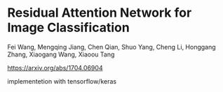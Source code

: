 # Residual Attention Network for Image Classification

Fei Wang, Mengqing Jiang, Chen Qian, Shuo Yang, Cheng Li, Honggang Zhang, Xiaogang Wang, Xiaoou Tang

https://arxiv.org/abs/1704.06904


implementetion with tensorflow/keras  